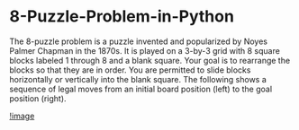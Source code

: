 # 8-Puzzle-Problem-in-Python

 The 8-puzzle problem is a puzzle invented and popularized by Noyes Palmer Chapman in the 1870s. It is played on a 3-by-3 grid with 8 square blocks labeled 1 through 8 and a blank square. Your goal is to rearrange the blocks so that they are in order. You are permitted to slide blocks horizontally or vertically into the blank square. The following shows a sequence of legal moves from an initial board position (left) to the goal position (right).
 
[!image](https://github.com/Agha-Muqarib/8-Puzzle-Problem-in-Python/blob/main/Images/Demonstration.png)
